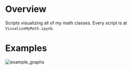 # Overview
Scripts visualizing all of my math classes. Every script is at `VisualizeMyMath.ipynb`.

# Examples

![example_graphs](https://user-images.githubusercontent.com/19341857/172453929-92675a7b-524f-4f34-856d-8083ea34e1eb.png)
